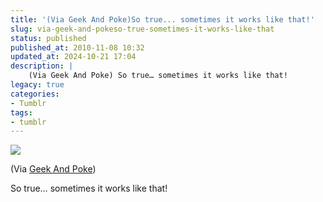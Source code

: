 ```yaml
---
title: '(Via Geek And Poke)So true... sometimes it works like that!'
slug: via-geek-and-pokeso-true-sometimes-it-works-like-that
status: published
published_at: 2010-11-08 10:32
updated_at: 2024-10-21 17:04
description: |
    (Via Geek And Poke) So true… sometimes it works like that!
legacy: true
categories:
- Tumblr
tags:
- tumblr
---
```


<p><img decoding="async" src="http://26.media.tumblr.com/tumblr_lbk51upkaq1qarnwvo1_500.jpg"/></p>
<p>(Via <a href="http://geekandpoke.typepad.com/geekandpoke/2010/11/just-dont-ask.html" >Geek And Poke</a>)<a href="http://geekandpoke.typepad.com/geekandpoke/2010/11/just-dont-ask.html" ><br /></a></p>
<p>So true… sometimes it works like that!</p>
